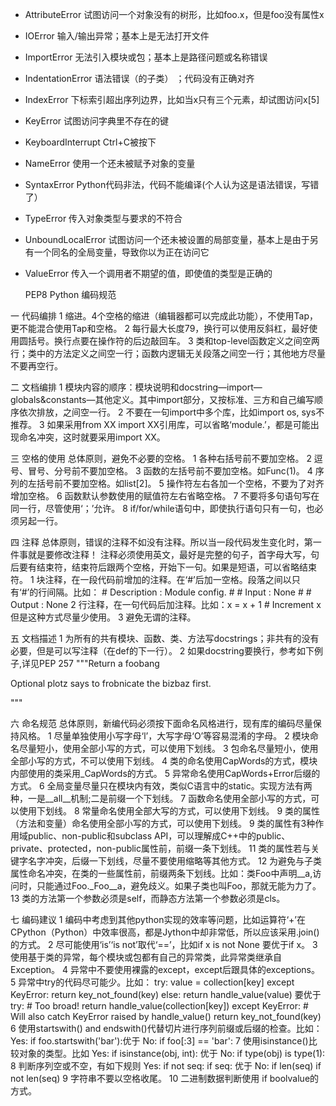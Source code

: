 - AttributeError 试图访问一个对象没有的树形，比如foo.x，但是foo没有属性x
- IOError 输入/输出异常；基本上是无法打开文件
- ImportError 无法引入模块或包；基本上是路径问题或名称错误
- IndentationError 语法错误（的子类） ；代码没有正确对齐
- IndexError 下标索引超出序列边界，比如当x只有三个元素，却试图访问x[5]
- KeyError 试图访问字典里不存在的键
- KeyboardInterrupt Ctrl+C被按下
- NameError 使用一个还未被赋予对象的变量
- SyntaxError Python代码非法，代码不能编译(个人认为这是语法错误，写错了）
- TypeError 传入对象类型与要求的不符合
- UnboundLocalError 试图访问一个还未被设置的局部变量，基本上是由于另有一个同名的全局变量，导致你以为正在访问它
- ValueError 传入一个调用者不期望的值，即使值的类型是正确的

  PEP8 Python 编码规范

一 代码编排
1 缩进。4个空格的缩进（编辑器都可以完成此功能），不使用Tap，更不能混合使用Tap和空格。
2 每行最大长度79，换行可以使用反斜杠，最好使用圆括号。换行点要在操作符的后边敲回车。
3 类和top-level函数定义之间空两行；类中的方法定义之间空一行；函数内逻辑无关段落之间空一行；其他地方尽量不要再空行。

二 文档编排
1 模块内容的顺序：模块说明和docstring—import—globals&constants—其他定义。其中import部分，又按标准、三方和自己编写顺序依次排放，之间空一行。
2 不要在一句import中多个库，比如import os, sys不推荐。
3 如果采用from XX import XX引用库，可以省略‘module.’，都是可能出现命名冲突，这时就要采用import XX。

三 空格的使用
        总体原则，避免不必要的空格。
1 各种右括号前不要加空格。
2 逗号、冒号、分号前不要加空格。
3 函数的左括号前不要加空格。如Func(1)。
4 序列的左括号前不要加空格。如list[2]。
5 操作符左右各加一个空格，不要为了对齐增加空格。
6 函数默认参数使用的赋值符左右省略空格。
7 不要将多句语句写在同一行，尽管使用‘；’允许。
8 if/for/while语句中，即使执行语句只有一句，也必须另起一行。

四 注释
        总体原则，错误的注释不如没有注释。所以当一段代码发生变化时，第一件事就是要修改注释！
        注释必须使用英文，最好是完整的句子，首字母大写，句后要有结束符，结束符后跟两个空格，开始下一句。如果是短语，可以省略结束符。
1 块注释，在一段代码前增加的注释。在‘#’后加一空格。段落之间以只有‘#’的行间隔。比如：
\# Description : Module config.
\# 
\# Input : None
\#
\# Output : None
2 行注释，在一句代码后加注释。比如：x = x + 1			# Increment x
但是这种方式尽量少使用。
3 避免无谓的注释。

五 文档描述
1 为所有的共有模块、函数、类、方法写docstrings；非共有的没有必要，但是可以写注释（在def的下一行）。
2 如果docstring要换行，参考如下例子,详见PEP 257
"""Return a foobang

Optional plotz says to frobnicate the bizbaz first.

"""

六 命名规范
        总体原则，新编代码必须按下面命名风格进行，现有库的编码尽量保持风格。
1 尽量单独使用小写字母‘l’，大写字母‘O’等容易混淆的字母。
2 模块命名尽量短小，使用全部小写的方式，可以使用下划线。
3 包命名尽量短小，使用全部小写的方式，不可以使用下划线。
4 类的命名使用CapWords的方式，模块内部使用的类采用_CapWords的方式。
5 异常命名使用CapWords+Error后缀的方式。
6 全局变量尽量只在模块内有效，类似C语言中的static。实现方法有两种，一是__all__机制;二是前缀一个下划线。
7 函数命名使用全部小写的方式，可以使用下划线。
8 常量命名使用全部大写的方式，可以使用下划线。
9 类的属性（方法和变量）命名使用全部小写的方式，可以使用下划线。
9 类的属性有3种作用域public、non-public和subclass API，可以理解成C++中的public、private、protected，non-public属性前，前缀一条下划线。
11 类的属性若与关键字名字冲突，后缀一下划线，尽量不要使用缩略等其他方式。
12 为避免与子类属性命名冲突，在类的一些属性前，前缀两条下划线。比如：类Foo中声明__a,访问时，只能通过Foo._Foo__a，避免歧义。如果子类也叫Foo，那就无能为力了。
13 类的方法第一个参数必须是self，而静态方法第一个参数必须是cls。

七 编码建议
1 编码中考虑到其他python实现的效率等问题，比如运算符‘+’在CPython（Python）中效率很高，都是Jython中却非常低，所以应该采用.join()的方式。
2 尽可能使用‘is’‘is not’取代‘==’，比如if x is not None 要优于if x。
3 使用基于类的异常，每个模块或包都有自己的异常类，此异常类继承自Exception。
4 异常中不要使用裸露的except，except后跟具体的exceptions。
5 异常中try的代码尽可能少。比如：
try:
value = collection[key]
except KeyError:
return key_not_found(key)
else:
return handle_value(value)
要优于
try:
\# Too broad!
return handle_value(collection[key])
except KeyError:
\# Will also catch KeyError raised by handle_value()
return key_not_found(key)
6 使用startswith() and endswith()代替切片进行序列前缀或后缀的检查。比如：
Yes:  if foo.startswith('bar'):优于
No:  if foo[:3] == 'bar':
7 使用isinstance()比较对象的类型。比如
Yes:  if isinstance(obj, int): 优于
No:  if type(obj) is type(1):
8 判断序列空或不空，有如下规则
Yes:  if not seq:
if seq:
优于
No:  if len(seq)
if not len(seq)
9 字符串不要以空格收尾。
10 二进制数据判断使用 if boolvalue的方式。  